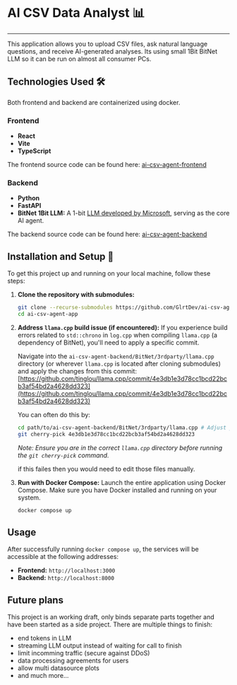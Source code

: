 # AI CSV Data Analyst 📊

-----

This application allows you to upload CSV files, ask natural language questions, and receive AI-generated analyses.
Its using small 1Bit BitNet LLM so it can be run on almost all consumer PCs.

## Technologies Used 🛠️

Both frontend and backend are containerized using docker.

### Frontend

  * **React**
  * **Vite**
  * **TypeScript**

The frontend source code can be found here: [ai-csv-agent-frontend](https://github.com/GlrtDev/ai-csv-agent-frontend)

### Backend

  * **Python**
  * **FastAPI**
  * **BitNet 1Bit LLM:** A 1-bit [LLM developed by Microsoft](https://github.com/microsoft/BitNet), serving as the core AI agent.

The backend source code can be found here: [ai-csv-agent-backend](https://github.com/GlrtDev/ai-csv-agent-backend)

## Installation and Setup 🚀

To get this project up and running on your local machine, follow these steps:

1.  **Clone the repository with submodules:**

    ```bash
    git clone --recurse-submodules https://github.com/GlrtDev/ai-csv-agent-app.git
    cd ai-csv-agent-app
    ```

2.  **Address `llama.cpp` build issue (if encountered):**
    If you experience build errors related to `std::chrono` in `log.cpp` when compiling `llama.cpp` (a dependency of BitNet), you'll need to apply a specific commit.

    Navigate into the `ai-csv-agent-backend/BitNet/3rdparty/llama.cpp` directory (or wherever `llama.cpp` is located after cloning submodules) and apply the changes from this commit:
    [https://github.com/tinglou/llama.cpp/commit/4e3db1e3d78cc1bcd22bcb3af54bd2a4628dd323](https://github.com/tinglou/llama.cpp/commit/4e3db1e3d78cc1bcd22bcb3af54bd2a4628dd323)

    You can often do this by:

    ```bash
    cd path/to/ai-csv-agent-backend/BitNet/3rdparty/llama.cpp # Adjust path if needed
    git cherry-pick 4e3db1e3d78cc1bcd22bcb3af54bd2a4628dd323
    ```
    *Note: Ensure you are in the correct `llama.cpp` directory before running the `git cherry-pick` command.*

    if this failes then you would need to edit those files manually.

3.  **Run with Docker Compose:**
    Launch the entire application using Docker Compose. Make sure you have Docker installed and running on your system.

    ```bash
    docker compose up
    ```

## Usage

After successfully running `docker compose up`, the services will be accessible at the following addresses:

  * **Frontend:** `http://localhost:3000`
  * **Backend:** `http://localhost:8000`


## Future plans

This project is an working draft, only binds separate parts together and have been started as a side project. There are multiple things to finish:
 - end tokens in LLM
 - streaming LLM output instead of waiting for call to finish
 - limit incomming traffic (secure against DDoS)
 - data processing agreements for users
 - allow multi datasource plots
 - and much more...
